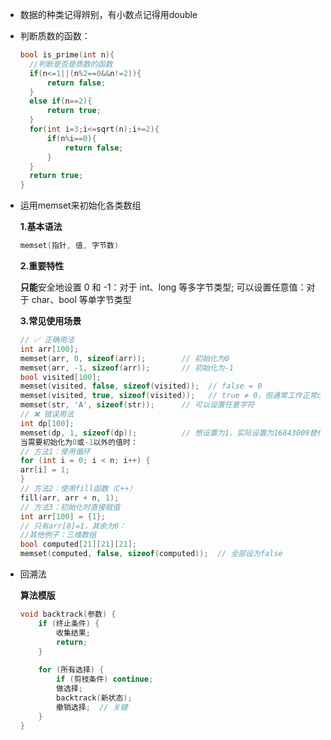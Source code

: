 + 数据的种类记得辨别，有小数点记得用double

+ 判断质数的函数：

	```cpp
	bool is_prime(int n){
	  //判断是否是质数的函数
	  if(n<=1||(n%2==0&&n!=2)){
	      return false;
	  }
	  else if(n==2){
	      return true;
	  }
	  for(int i=3;i<=sqrt(n);i+=2){
	      if(n%i==0){
	          return false;
	      }
	  }
	  return true;
	}
	```

+ 运用memset来初始化各类数组 

	**1.基本语法**

	```cpp
	memset(指针, 值, 字节数)
	```

	**2.重要特性**

	**只能**安全地设置 0 和 -1：对于 int、long 等多字节类型;
	可以设置任意值：对于 char、bool 等单字节类型

	**3.常见使用场景**

	 ```cpp
	// ✅ 正确用法
	int arr[100];
	memset(arr, 0, sizeof(arr));        // 初始化为0
	memset(arr, -1, sizeof(arr));       // 初始化为-1
	bool visited[100];
	memset(visited, false, sizeof(visited));  // false = 0
	memset(visited, true, sizeof(visited));   // true ≠ 0，但通常工作正常char str[100];
	memset(str, 'A', sizeof(str));      // 可以设置任意字符
	// ❌ 错误用法  
	int dp[100];
	memset(dp, 1, sizeof(dp));          // 想设置为1，实际设置为16843009替代方案
	当需要初始化为0或-1以外的值时：
	// 方法1：使用循环
	for (int i = 0; i < n; i++) {
	 arr[i] = 1;
	}
	// 方法2：使用fill函数（C++）
	fill(arr, arr + n, 1);
	// 方法3：初始化时直接赋值
	int arr[100] = {1}; 
	// 只有arr[0]=1，其余为0：
	//其他例子：三维数组
	bool computed[21][21][21];
	memset(computed, false, sizeof(computed));  // 全部设为false
	 ```
+ 回溯法

	**算法模版**

	```c
	void backtrack(参数) {
	    if (终止条件) {
	        收集结果;
	        return;
	    }
	    
	    for (所有选择) {
	        if (剪枝条件) continue;
	        做选择;
	        backtrack(新状态);
	        撤销选择;  // 关键
	    }
	}
	```
